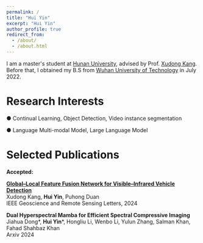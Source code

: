 ```yaml
---
permalink: /
title: "Hui Yin"
excerpt: "Hui Yin"
author_profile: true
redirect_from: 
  - /about/
  - /about.html
---
```


I am a master's student at [Hunan University](https://www-en.hnu.edu.cn/), advised by Prof. [Xudong Kang](https://scholar.google.com/citations?user=5XOeLZYAAAAJ&hl=zh-CN).
Before that, I obtained my B.S from [Wuhan University of Technology](http://english.whut.edu.cn/) in July 2022. 

Research Interests
======

● Continual Learning, Object Detection, Video instance segmentation

● Language Multi-modal Model, Large Language Model


Selected Publications
======

**Accepted:**

[**Global–Local Feature Fusion Network for Visible–Infrared Vehicle Detection**](https://ieeexplore.ieee.org/abstract/document/10476333)    
Xudong Kang, **Hui Yin**, Puhong Duan       
IEEE Geoscience and Remote Sensing Letters, 2024



**Dual Hyperspectral Mamba for Efficient Spectral Compressive Imaging**    
Jiahua Dong\*, **Hui Yin**\*, Hongliu Li, Wenbo Li, Yulun Zhang, Salman Khan, Fahad Shahbaz Khan   
Arxiv 2024







